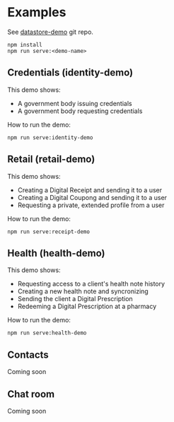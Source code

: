 # Examples

See [datastore-demo](https://github.com/verida/datastore-demo) git repo.

```
npm install
npm run serve:<demo-name>
```

## Credentials (identity-demo)

This demo shows:

- A government body issuing credentials
- A government body requesting credentials

How to run the demo:

```
npm run serve:identity-demo
```

## Retail (retail-demo)

This demo shows:

- Creating a Digital Receipt and sending it to a user
- Creating a Digital Coupong and sending it to a user
- Requesting a private, extended profile from a user

How to run the demo:

```
npm run serve:receipt-demo
```

## Health (health-demo)

This demo shows:

- Requesting access to a client's health note history
- Creating a new health note and syncronizing
- Sending the client a Digital Prescription
- Redeeming a Digital Prescription at a pharmacy

How to run the demo:

```
npm run serve:health-demo
```

## Contacts

Coming soon

## Chat room

Coming soon